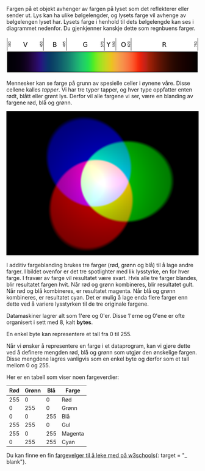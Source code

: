 Fargen på et objekt avhenger av fargen på lyset som det reflekterer eller sender ut. Lys kan ha ulike bølgelengder, og lysets farge vil avhenge av bølgelengen lyset har. Lysets farge i henhold til dets bølgelengde kan ses i diagrammet nedenfor. Du gjenkjenner kanskje dette som regnbuens farger.

![Synlig spektrum](images/linear-visible-spectrum.png)

Mennesker kan se farge på grunn av spesielle celler i øynene våre. Disse cellene kalles *tapper*. Vi har tre typer tapper, og hver type oppfatter enten rødt, blått eller grønt lys. Derfor vil alle fargene vi ser, være en blanding av fargene rød, blå og grønn.

![Additiv farveblanding](images/additive-colour-mixing.png)

I additiv fargeblanding brukes tre farger (rød, grønn og blå) til å lage andre farger. I bildet ovenfor er det tre spotlighter med lik lysstyrke, en for hver farge. I fravær av farge vil resultatet være svart. Hvis alle tre farger blandes, blir resultatet fargen hvit. Når rød og grønn kombineres, blir resultatet gult. Når rød og blå kombineres, er resultatet magenta. Når blå og grønn kombineres, er resultatet cyan. Det er mulig å lage enda flere farger enn dette ved å variere lysstyrken til de tre originale fargene.

Datamaskiner lagrer alt som 1'ere og 0'er. Disse 1'erne og 0'ene er ofte organisert i sett med 8, kalt **bytes**.

En enkel byte kan representere et tall fra 0 til 255.

Når vi ønsker å representere en farge i et dataprogram, kan vi gjøre dette ved å definere mengden rød, blå og grønn som utgjør den ønskelige fargen. Disse mengdene lagres vanligvis som en enkel byte og derfor som et tall mellom 0 og 255.

Her er en tabell som viser noen fargeverdier:

| Rød | Grønn | Blå | Farge   |
| --- | ----- | --- | ------- |
| 255 | 0     | 0   | Rød     |
| 0   | 255   | 0   | Grønn   |
| 0   | 0     | 255 | Blå     |
| 255 | 255   | 0   | Gul     |
| 255 | 0     | 255 | Magenta |
| 0   | 255   | 255 | Cyan    |

Du kan finne en fin [fargevelger til å leke med på w3schools](https://www.w3schools.com/colors/colors_rgb.asp){: target = "_ blank"}.